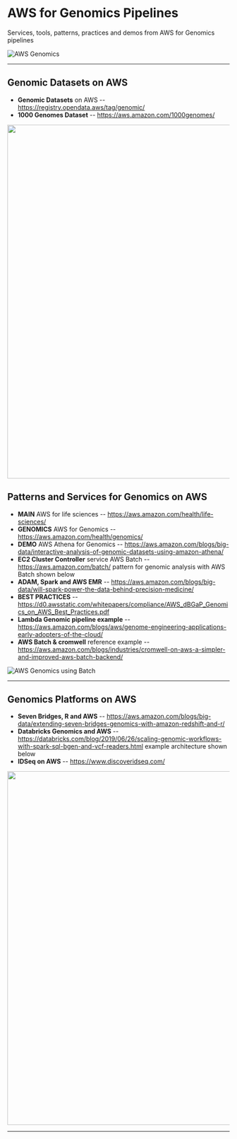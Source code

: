 # AWS for Genomics Pipelines
Services, tools, patterns, practices and demos from AWS for Genomics pipelines

![AWS Genomics](https://github.com/lynnlangit/TeamTeri/blob/master/Images/AWS-Genomics.png)

---
## Genomic Datasets on AWS
* **Genomic Datasets** on AWS -- https://registry.opendata.aws/tag/genomic/
* **1000 Genomes Dataset** -- https://aws.amazon.com/1000genomes/

<img src="https://github.com/lynnlangit/TeamTeri/blob/master/Images/AWS-Genomic-Datasets.png" width=800>

## Patterns and Services for Genomics on AWS

* **MAIN** AWS for life sciences  -- https://aws.amazon.com/health/life-sciences/
* **GENOMICS** AWS for Genomics -- https://aws.amazon.com/health/genomics/
* **DEMO** AWS Athena for Genomics -- https://aws.amazon.com/blogs/big-data/interactive-analysis-of-genomic-datasets-using-amazon-athena/
* **EC2 Cluster Controller** service AWS Batch -- https://aws.amazon.com/batch/ pattern for genomic analysis with AWS Batch shown below
* **ADAM, Spark and AWS EMR** -- https://aws.amazon.com/blogs/big-data/will-spark-power-the-data-behind-precision-medicine/
* **BEST PRACTICES** -- https://d0.awsstatic.com/whitepapers/compliance/AWS_dBGaP_Genomics_on_AWS_Best_Practices.pdf
* **Lambda Genomic pipeline example** -- https://aws.amazon.com/blogs/aws/genome-engineering-applications-early-adopters-of-the-cloud/
* **AWS Batch & cromwell** reference example -- https://aws.amazon.com/blogs/industries/cromwell-on-aws-a-simpler-and-improved-aws-batch-backend/

![AWS Genomics using Batch](https://github.com/lynnlangit/TeamTeri/blob/master/Images/aws-sequence-pipe.png)

---

## Genomics Platforms on AWS

* **Seven Bridges, R and AWS** -- https://aws.amazon.com/blogs/big-data/extending-seven-bridges-genomics-with-amazon-redshift-and-r/
* **Databricks Genomics and AWS** -- https://databricks.com/blog/2019/06/26/scaling-genomic-workflows-with-spark-sql-bgen-and-vcf-readers.html example architecture shown below
* **IDSeq on AWS** -- https://www.discoveridseq.com/

<img src="https://github.com/lynnlangit/TeamTeri/blob/master/Images/databricks-genomics.png" width=800>

* * *
